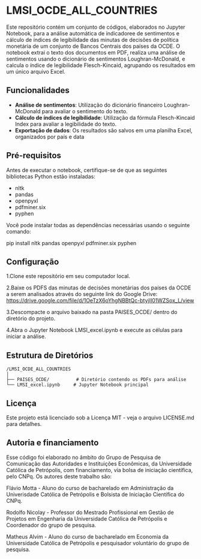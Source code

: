 # LMSI_OCDE_ALL_COUNTRIES

Este repositório contém um conjunto de códigos, elaborados no Jupyter Notebook, para a análise automática de indicadoree de sentimentos e cálculo de índices de legibilidade das minutas de decisões de política monetária de um conjunto de Bancos Centrais dos países da OCDE. O notebook extrai o texto dos documentos em PDF, realiza uma análise de sentimentos usando o dicionário de sentimentos Loughran-McDonald, e calcula o índice de legibilidade Flesch-Kincaid, agrupando os resultados em um único arquivo Excel. 

## Funcionalidades


- **Análise de sentimentos**: Utilização do dicionário financeiro Loughran-McDonald para avaliar o sentimento do texto.
- **Cálculo de índices de legibilidade**: Utilização da fórmula Flesch-Kincaid Index para avaliar a legibilidade do texto.
- **Exportação de dados**: Os resultados são salvos em uma planilha Excel, organizados por país e data

## Pré-requisitos

Antes de executar o notebook, certifique-se de que as seguintes bibliotecas Python estão instaladas:

- nltk
- pandas
- openpyxl
- pdfminer.six
- pyphen

Você pode instalar todas as dependências necessárias usando o seguinte comando:


pip install nltk pandas openpyxl pdfminer.six pyphen

## Configuração

1.Clone este repositório em seu computador local.

2.Baixe os PDFS das minutas de decisões monetárias dos países da OCDE a serem analisados através do seguinte link do Google Drive: https://drive.google.com/file/d/1OeTzX6oYhgNBBtQc-btyjII01WZSox_L/view

3.Descompacte o arquivo baixado na pasta PAISES_OCDE/ dentro do diretório do projeto.

4.Abra o Jupyter Notebook LMSI_excel.ipynb e execute as células para iniciar a análise.


## Estrutura de Diretórios
```
/LMSI_OCDE_ALL_COUNTRIES
│
├── PAISES_OCDE/          # Diretório contendo os PDFs para análise
└── LMSI_excel.ipynb     # Jupyter Notebook principal

```

## Licença

Este projeto está licenciado sob a Licença MIT - veja o arquivo LICENSE.md para detalhes.

## Autoria e financiamento

Esse código foi elaborado no âmbito do Grupo de Pesquisa de Comunicação das Autoridades e Instituições Econômicas, da Universidade Católica de Petrópolis, com financiamento, via bolsa de iniciação científica, pelo CNPq. Os autores deste trabalho são:

Flávio Motta - Aluno do curso de bacharelado em Administração da Univerisdade Católica de Petrópolis e Bolsista de Iniciação Científica do CNPq.

Rodolfo Nicolay - Professor do Mestrado Profissional em Gestão de Projetos em Engenharia da Universidade Católica de Petrópolis e Coordenador do grupo de pesquisa. 

Matheus Alvim - Aluno do curso de bacharelado em Economia da Universidade Católica de Petrópolis e pesquisador voluntário do grupo de pesquisa. 

